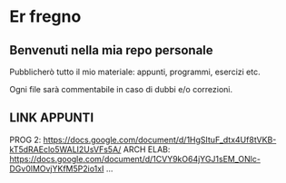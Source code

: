 # Er fregno
## Benvenuti nella mia repo personale

Pubblicherò tutto il mio materiale: appunti, programmi, esercizi etc.

Ogni file sarà commentabile in caso di dubbi e/o correzioni.

## LINK APPUNTI
PROG 2: https://docs.google.com/document/d/1HgSItuF_dtx4Uf8tVKB-kT5dRAEclo5WALI2UsVFs5A/
ARCH ELAB: https://docs.google.com/document/d/1CVY9kO64jYGJ1sEM_ONlc-DGv0lMOvjYKfM5P2io1xI
...
